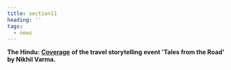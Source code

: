 ```yaml
---
title: section11
heading: ''
tags:
  - news
---
```

**The Hindu:** [**Coverage**](https://www.thehindu.com/todays-paper/tp-features/tp-metroplus/tales-from-the-road/article7191005.ece) **of the travel storytelling event 'Tales from the Road' by Nikhil Varma.**
